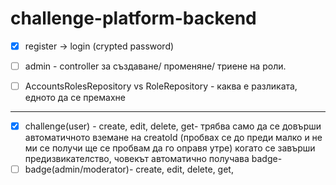 # challenge-platform-backend

- [x] register -> login (crypted password)

- [ ] admin - controller за създаване/ променяне/ триене на роли.
- [ ] AccountsRolesRepository vs RoleRepository - каква е разликата, едното да се премахне

--- 
- [x] challenge(user) - create, edit, delete, get- трябва само да се довърши автоматичното вземане на creatoId (пробвах се до преди малко и не ми се получи ще се пробвам да го оправя утре)
когато се завърши предизвикателство, човекът автоматично получава badge- 
- [ ] badge(admin/moderator)- create, edit, delete, get, 